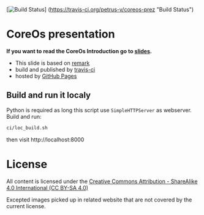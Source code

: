 [![Build Status](https://travis-ci.org/petrus-v/coreos-prez.svg?branch=master)]
(https://travis-ci.org/petrus-v/coreos-prez "Build Status")

# CoreOs presentation

__If you want to read the CoreOs Introduction go to [slides](
https://petrus-v.github.io/coreos-prez "CoreOs Presentation").__


* This slide is based on [remark](http://remarkjs.com "[ri-mahrk]")
* build and published by [travis-ci](https://travis-ci.org "Travis")
* hosted by [GitHub Pages](https://pages.github.com "Github Pages")


## Build and run it localy

Python is required as long this script use ``SimpleHTTPServer`` as
webserver. Build and run:

```bash
ci/loc_build.sh
```

then visit http://localhost:8000

# License

All content is licensed under the [Creative Commons Attribution -
ShareAlike 4.0 International (CC BY-SA 4.0)](
http://creativecommons.org/licenses/by-sa/4.0/ "CC BY-SA 4.0")

Excepted images picked up in related website that are not covered by
the current license.